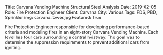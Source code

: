 Title: Carvana Vending Machine Structural Steel Analysis
Date: 2019-02-05
Role: Fire Protection Engineer
Client: Carvana
City: Various
Tags: FDS, PBD, Sprinkler
img: carvana_tower.jpg
Featured: True

Fire Protection Engineer responsible for developing performance-based criteria and modeling fires in an eight-story Carvana Vending Machine. Each level has four cars surrounding a central hoistway. The goal was to determine the suppression requirements to prevent additional cars from igniting.

